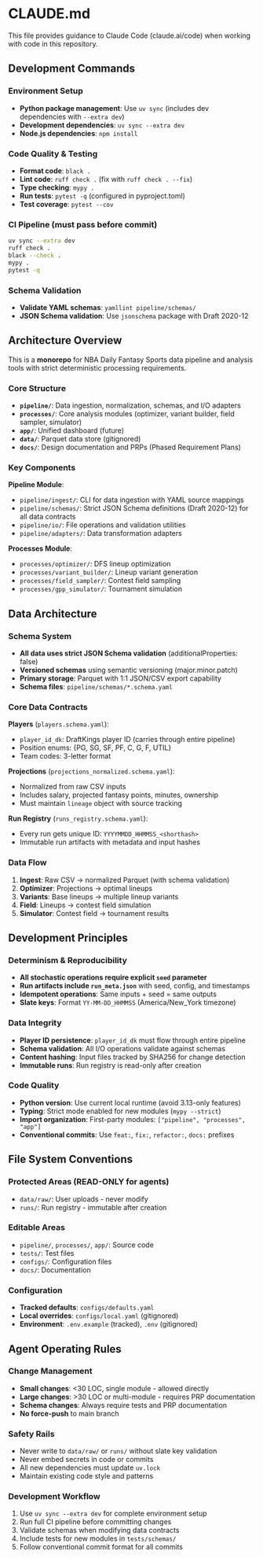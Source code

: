 # CLAUDE.md

This file provides guidance to Claude Code (claude.ai/code) when working with code in this repository.

## Development Commands

### Environment Setup
- **Python package management**: Use `uv sync` (includes dev dependencies with `--extra dev`)
- **Development dependencies**: `uv sync --extra dev`
- **Node.js dependencies**: `npm install`

### Code Quality & Testing
- **Format code**: `black .`
- **Lint code**: `ruff check .` (fix with `ruff check . --fix`)
- **Type checking**: `mypy .`
- **Run tests**: `pytest -q` (configured in pyproject.toml)
- **Test coverage**: `pytest --cov`

### CI Pipeline (must pass before commit)
```bash
uv sync --extra dev
ruff check .
black --check .
mypy .
pytest -q
```

### Schema Validation
- **Validate YAML schemas**: `yamllint pipeline/schemas/`
- **JSON Schema validation**: Use `jsonschema` package with Draft 2020-12

## Architecture Overview

This is a **monorepo** for NBA Daily Fantasy Sports data pipeline and analysis tools with strict deterministic processing requirements.

### Core Structure
- **`pipeline/`**: Data ingestion, normalization, schemas, and I/O adapters
- **`processes/`**: Core analysis modules (optimizer, variant builder, field sampler, simulator)
- **`app/`**: Unified dashboard (future)
- **`data/`**: Parquet data store (gitignored)
- **`docs/`**: Design documentation and PRPs (Phased Requirement Plans)

### Key Components

**Pipeline Module**:
- `pipeline/ingest/`: CLI for data ingestion with YAML source mappings
- `pipeline/schemas/`: Strict JSON Schema definitions (Draft 2020-12) for all data contracts
- `pipeline/io/`: File operations and validation utilities
- `pipeline/adapters/`: Data transformation adapters

**Processes Module**:
- `processes/optimizer/`: DFS lineup optimization
- `processes/variant_builder/`: Lineup variant generation
- `processes/field_sampler/`: Contest field sampling
- `processes/gpp_simulator/`: Tournament simulation

## Data Architecture

### Schema System
- **All data uses strict JSON Schema validation** (additionalProperties: false)
- **Versioned schemas** using semantic versioning (major.minor.patch)
- **Primary storage**: Parquet with 1:1 JSON/CSV export capability
- **Schema files**: `pipeline/schemas/*.schema.yaml`

### Core Data Contracts

**Players** (`players.schema.yaml`):
- `player_id_dk`: DraftKings player ID (carries through entire pipeline)
- Position enums: {PG, SG, SF, PF, C, G, F, UTIL}
- Team codes: 3-letter format

**Projections** (`projections_normalized.schema.yaml`):
- Normalized from raw CSV inputs
- Includes salary, projected fantasy points, minutes, ownership
- Must maintain `lineage` object with source tracking

**Run Registry** (`runs_registry.schema.yaml`):
- Every run gets unique ID: `YYYYMMDD_HHMMSS_<shorthash>`
- Immutable run artifacts with metadata and input hashes

### Data Flow
1. **Ingest**: Raw CSV → normalized Parquet (with schema validation)
2. **Optimizer**: Projections → optimal lineups
3. **Variants**: Base lineups → multiple lineup variants  
4. **Field**: Lineups → contest field simulation
5. **Simulator**: Contest field → tournament results

## Development Principles

### Determinism & Reproducibility
- **All stochastic operations require explicit `seed` parameter**
- **Run artifacts include `run_meta.json`** with seed, config, and timestamps
- **Idempotent operations**: Same inputs + seed = same outputs
- **Slate keys**: Format `YY-MM-DD_HHMMSS` (America/New_York timezone)

### Data Integrity
- **Player ID persistence**: `player_id_dk` must flow through entire pipeline
- **Schema validation**: All I/O operations validate against schemas
- **Content hashing**: Input files tracked by SHA256 for change detection
- **Immutable runs**: Run registry is read-only after creation

### Code Quality
- **Python version**: Use current local runtime (avoid 3.13-only features)
- **Typing**: Strict mode enabled for new modules (`mypy --strict`)
- **Import organization**: First-party modules: `["pipeline", "processes", "app"]`
- **Conventional commits**: Use `feat:`, `fix:`, `refactor:`, `docs:` prefixes

## File System Conventions

### Protected Areas (READ-ONLY for agents)
- `data/raw/`: User uploads - never modify
- `runs/`: Run registry - immutable after creation

### Editable Areas
- `pipeline/`, `processes/`, `app/`: Source code
- `tests/`: Test files  
- `configs/`: Configuration files
- `docs/`: Documentation

### Configuration
- **Tracked defaults**: `configs/defaults.yaml`
- **Local overrides**: `configs/local.yaml` (gitignored)
- **Environment**: `.env.example` (tracked), `.env` (gitignored)

## Agent Operating Rules

### Change Management
- **Small changes**: <30 LOC, single module - allowed directly
- **Large changes**: >30 LOC or multi-module - requires PRP documentation
- **Schema changes**: Always require tests and PRP documentation
- **No force-push** to main branch

### Safety Rails
- Never write to `data/raw/` or `runs/` without slate key validation
- Never embed secrets in code or commits
- All new dependencies must update `uv.lock`
- Maintain existing code style and patterns

### Development Workflow
1. Use `uv sync --extra dev` for complete environment setup
2. Run full CI pipeline before committing changes
3. Validate schemas when modifying data contracts
4. Include tests for new modules in `tests/schemas/`
5. Follow conventional commit format for all commits